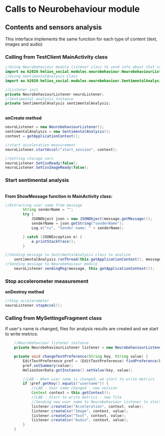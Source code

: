 <h1>Calls to Neurobehaviour module</h1>

<h2>Contents and sensors analysis</h2>

<p>This interface implements the same function for each type of content (text, images and audio)</p>

<h3>Calling from TestClient MainActivity class</h3>

```java
//Using Neurobehaviour module listener class to send info about chat communications
import eu.h2020.helios_social.modules.neurobehaviour.NeurobehaviourListener;
//Using SentimentalAnalysis Class
import eu.h2020.helios_social.modules.neurobehaviour.SentimentalAnalysis;

//Listener init
private NeurobehaviourListener neuroListener;
//Sentimental analysis instance
private SentimentalAnalysis sentimentalAnalysis;
```

<p> <br><b>onCreate method</b></p>

```java
neuroListener = new NeurobehaviourListener();
sentimentalAnalysis = new SentimentalAnalysis();
context = getApplicationContext();

//start acceleration measurement
neuroListener.startAccel("start_session", context);

//Setting storage vars
neuroListener.SetCsvReady(false);
neuroListener.SetCsvImageReady(false);
```

<h3>Start sentimental analysis</h3>

<p> <br><b>From ShowMessage function in MainActivity class:</b></p>

```java
//Extracting user name from message
        String senderName = "";
        try {
            JSONObject json = new JSONObject(message.getMessage());
            senderName = json.getString("senderName");
            Log.v("cv", "Sender name: " + senderName);

        } catch (JSONException e) {
            e.printStackTrace();
        }

//Sending message to SentimentalAnalysis class to analize
    sentimentalAnalysis.runThread(this.getApplicationContext(), message.getMediaFileName(), listener, topic, message, senderName);
//Sending message to Neurobehaviour module
    neuroListener.sendingMsg(message, this.getApplicationContext());
```

<h3>Stop accelerometer measurement</h3>

<p><b>onDestroy method</b></p>

```java
//Stop accelerometer
neuroListener.stopAccel();
```

<h3>Calling from MySettingsFragment class</h3>

If user's name is changed, files for analysis results are created and we start to write metrics:

```java
    //Neurobehaviour listener instance
    private NeurobehaviourListener listener = new NeurobehaviourListener();

    private void changeTextPreference(String key, String value) {
        EditTextPreference pref = (EditTextPreference) findPreference(key);
        pref.setSummary(value);
        HeliosUserData.getInstance().setValue(key, value);

        //LAB - When user name is changed, we start to write metrics
        if (pref.getKey().equals("username")) {
            //LAB - User name changed - new session
            Context context = this.getContext();
            //LAB - Start to write metrics - new file
            //Sending new user name to Neurobehaviour listener to start writing results
            listener.createCsv("Acceleration", context, value);
            listener.createCsv("Image", context, value);
            listener.createCsv("Text", context, value);
            listener.createCsv("Audio", context, value);
        }
    }
```
